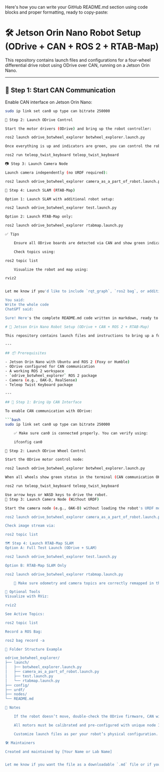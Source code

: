 Here's how you can write your GitHub README.md section using code blocks and proper formatting, ready to copy-paste:

# 🛠️ Jetson Orin Nano Robot Setup (ODrive + CAN + ROS 2 + RTAB-Map)

This repository contains launch files and configurations for a four-wheel differential drive robot using ODrive over CAN, running on a Jetson Orin Nano.

---

## 🔧 Step 1: Start CAN Communication

Enable CAN interface on Jetson Orin Nano:

```bash
sudo ip link set can0 up type can bitrate 250000

🤖 Step 2: Launch ODrive Control

Start the motor drivers (ODrive) and bring up the robot controller:

ros2 launch odrive_botwheel_explorer botwheel_explorer.launch.py

Once everything is up and indicators are green, you can control the robot using keyboard teleoperation:

ros2 run teleop_twist_keyboard teleop_twist_keyboard

📷 Step 3: Launch Camera Node

Launch camera independently (no URDF required):

ros2 launch odrive_botwheel_explorer camera_as_a_part_of_robot.launch.py

🧭 Step 4: Launch SLAM (RTAB-Map)

Option 1: Launch SLAM with additional robot setup:

ros2 launch odrive_botwheel_explorer test.launch.py

Option 2: Launch RTAB-Map only:

ros2 launch odrive_botwheel_explorer rtabmap.launch.py

✅ Tips

    Ensure all ODrive boards are detected via CAN and show green indicators.

    Check topics using:

ros2 topic list

    Visualize the robot and map using:

rviz2


Let me know if you'd like to include `rqt_graph`, `ros2 bag`, or additional debugging commands too.

You said:
Write the whole code
ChatGPT said:

Sure! Here's the complete README.md code written in markdown, ready to be saved as a file in your GitHub repository:

# 🤖 Jetson Orin Nano Robot Setup (ODrive + CAN + ROS 2 + RTAB-Map)

This repository contains launch files and instructions to bring up a four-wheel differential drive robot using ODrive motor controllers over CAN on Jetson Orin Nano. It supports camera integration and SLAM using RTAB-Map.

---

## 📦 Prerequisites

- Jetson Orin Nano with Ubuntu and ROS 2 (Foxy or Humble)
- ODrive configured for CAN communication
- A working ROS 2 workspace
- `odrive_botwheel_explorer` ROS 2 package
- Camera (e.g., OAK-D, RealSense)
- Teleop Twist Keyboard package

---

## 🔌 Step 1: Bring Up CAN Interface

To enable CAN communication with ODrive:

```bash
sudo ip link set can0 up type can bitrate 250000

    ✅ Make sure can0 is connected properly. You can verify using:

    ifconfig can0

🛞 Step 2: Launch ODrive Wheel Control

Start the ODrive motor control node:

ros2 launch odrive_botwheel_explorer botwheel_explorer.launch.py

When all wheels show green status in the terminal (CAN communication OK), you can run teleoperation to control the robot:

ros2 run teleop_twist_keyboard teleop_twist_keyboard

Use arrow keys or WASD keys to drive the robot.
🎥 Step 3: Launch Camera Node (Without URDF)

Start the camera node (e.g., OAK-D) without loading the robot's URDF model:

ros2 launch odrive_botwheel_explorer camera_as_a_part_of_robot.launch.py

Check image stream via:

ros2 topic list

🗺️ Step 4: Launch RTAB-Map SLAM
Option A: Full Test Launch (ODrive + SLAM)

ros2 launch odrive_botwheel_explorer test.launch.py

Option B: RTAB-Map SLAM Only

ros2 launch odrive_botwheel_explorer rtabmap.launch.py

    📍 Make sure odometry and camera topics are correctly remapped in the launch files for SLAM to work.

🧪 Optional Tools
Visualize with RViz:

rviz2

See Active Topics:

ros2 topic list

Record a ROS Bag:

ros2 bag record -a

📁 Folder Structure Example

odrive_botwheel_explorer/
├── launch/
│   ├── botwheel_explorer.launch.py
│   ├── camera_as_a_part_of_robot.launch.py
│   ├── test.launch.py
│   └── rtabmap.launch.py
├── config/
├── urdf/
├── nodes/
└── README.md

📝 Notes

    If the robot doesn’t move, double-check the ODrive firmware, CAN wiring, and power supply.

    All motors must be calibrated and pre-configured with unique node IDs before launching.

    Customize launch files as per your robot’s physical configuration.

🛠️ Maintainers

Created and maintained by [Your Name or Lab Name]


Let me know if you want the file as a downloadable `.md` file or if you'd like to include diagr
